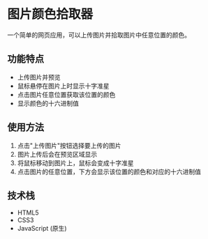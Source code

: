 # 图片颜色拾取器

一个简单的网页应用，可以上传图片并拾取图片中任意位置的颜色。

## 功能特点

- 上传图片并预览
- 鼠标悬停在图片上时显示十字准星
- 点击图片任意位置获取该位置的颜色
- 显示颜色的十六进制值

## 使用方法

1. 点击"上传图片"按钮选择要上传的图片
2. 图片上传后会在预览区域显示
3. 将鼠标移动到图片上，鼠标会变成十字准星
4. 点击图片的任意位置，下方会显示该位置的颜色和对应的十六进制值

## 技术栈

- HTML5
- CSS3
- JavaScript (原生) 